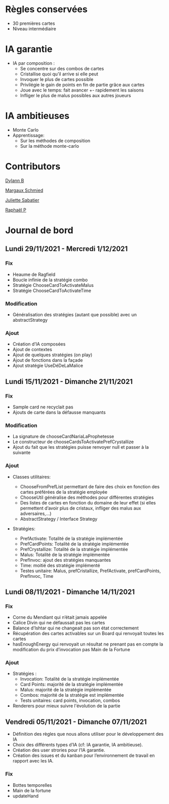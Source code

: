 # Règles conservées

- 30 premières cartes
- Niveau intermédiaire

# IA garantie

- IA par composition :
    - Se concentre sur des combos de cartes
    - Cristallise quoi qu’il arrive si elle peut
    - Invoquer le plus de cartes possible
    - Privilégie le gain de points en fin de partie grâce aux cartes
    - Joue avec le temps: fait avancer +- rapidement les saisons
    - Infliger le plus de malus possibles aux autres joueurs

# IA ambitieuses

- Monte Carlo
- Apprentissage:
    - Sur les méthodes de composition
    - Sur la méthode monte-carlo

# Contributors

[Dylann B](https://github.com/takitsu21)

[Margaux Schmied](https://github.com/margauxschmied)

[Juliette Sabatier](https://github.com/JulietteSabatier)

[Raphaël P](https://github.com/Ninjabsent)

# Journal de bord

## Lundi 29/11/2021 - Mercredi 1/12/2021

### Fix
- Heaume de Ragfield
- Boucle infinie de la stratégie combo
- Stratégie ChooseCardToActivateMalus
- Stratégie ChooseCardToActivateTime

### Modification
- Généralisation des stratégies (autant que possible) avec un abstractStrategy

### Ajout
- Création d’IA composées
- Ajout de contextes
- Ajout de quelques stratégies (on play)
- Ajout de fonctions dans la façade
- Ajout stratégie UseDéDeLaMalice


## Lundi 15/11/2021 - Dimanche 21/11/2021

### Fix
- Sample card ne recyclait pas 
- Ajouts de carte dans la défausse manquants

### Modification
- La signature de chooseCardNariaLaProphetesse
- Le constructeur de chooseCardsToActivatePrefCrystallize
- Ajout du fait que les stratégies puisse renvoyer null et passer à la suivante

### Ajout 
- Classes utilitaires:
  - ChooseFromPrefList permettant de faire des choix en fonction des cartes préférées de la stratégie employée
  - ChooseUtil généralise des méthodes pour différentes stratégies
  - Des listes de cartes en fonction du domaine de leur effet (si elles permettent d’avoir plus de cristaux, infliger des malus aux adversaires,...)
  - AbstractStrategy / Interface Strategy

- Stratégies:
  - PrefActivate: Totalité de la stratégie implémentée
  - PrefCardPoints: Totalité de la stratégie implémentée
  - PrefCrystallize: Totalité de la stratégie implémentée
  - Malus: Totalité de la stratégie implémentée
  - PrefInvoc: ajout des stratégies manquantes
  - Time: moitié des stratégie implémenté
  - Testes unitaire: Malus, prefCristallize, PrefActivate, prefCardPoints, PrefInvoc, Time


## Lundi 08/11/2021 - Dimanche 14/11/2021

### Fix

- Corne du Mendiant qui n’était jamais appelée
- Calice Divin qui ne défaussait pas les cartes
- Balance d’Ishtar qui ne changeait pas son état correctement
- Récupération des cartes activables sur un Board qui renvoyait toutes les cartes
- hasEnoughEnergy qui renvoyait un résultat ne prenant pas en compte la modification du prix d’invocation pas Main de la
  Fortune

### Ajout

- Stratégies :
    - Invocation: Totalité de la stratégie implémentée
    - Card Points: majorité de la stratégie implémentée
    - Malus: majorité de la stratégie implémentée
    - Combos: majorité de la stratégie est implémentée
    - Tests unitaires: card points, invocation, combos
- Renderers pour mieux suivre l'évolution de la partie


## Vendredi 05/11/2021 - Dimanche 07/11/2021

- Définition des règles que nous allons utiliser pour le développement des IA
- Choix des différents types d’IA (cf: IA garantie, IA ambitieuse).
- Création des user strories pour l’IA garantie.
- Création des issues et du kanban pour l’environnement de travail en rapport avec les IA.

### Fix

- Bottes temporelles
- Main de la fortune
- updateHand
